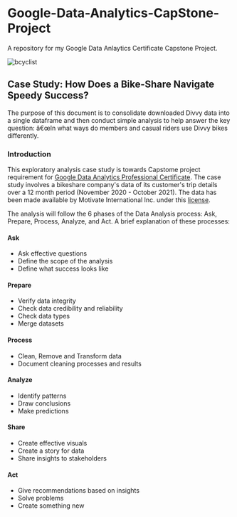 # Google-Data-Analytics-CapStone-Project
A repository for my Google Data Anlaytics Certificate Capstone Project.

![bcyclist](https://user-images.githubusercontent.com/34706028/140621439-d2cbf701-d716-4713-a1d2-a666390ba2ea.jpg) 

## Case Study: How Does a Bike-Share Navigate Speedy Success? 

The purpose of this document is to consolidate downloaded Divvy data into a single dataframe and then conduct simple analysis to help answer the key question: â€œIn what ways do members and casual riders use Divvy bikes differently.

### Introduction
This exploratory analysis case study is towards Capstome project requirement for [Google Data Analytics Professional Certificate](https://www.coursera.org/professional-certificates/google-data-analytics). The case study involves a bikeshare company's data of its customer's trip details over a 12 month period (November 2020 - October 2021). The data has been made available by Motivate International Inc. under this [license](https://www.divvybikes.com/data-license-agreement).

The analysis will follow the 6 phases of the Data Analysis process: Ask, Prepare, Process, Analyze, and Act. A brief explanation of these processes:

#### Ask

- Ask effective questions
- Define the scope of the analysis
- Define what success looks like

#### Prepare

- Verify data integrity
- Check data credibility and reliability
- Check data types
- Merge datasets

#### Process

- Clean, Remove and Transform data
- Document cleaning processes and results

#### Analyze

- Identify patterns
- Draw conclusions
- Make predictions

#### Share

- Create effective visuals
- Create a story for data
- Share insights to stakeholders

#### Act

- Give recommendations based on insights
- Solve problems
- Create something new
